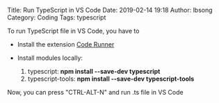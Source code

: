 Title: Run TypeScript in VS Code
Date: 2019-02-14 19:18
Author: lbsong
Category: Coding
Tags: typescript

To run TypeScript file in VS Code, you have to 

* Install the extension [Code Runner](https://marketplace.visualstudio.com/items?itemName=formulahendry.code-runner)
* Install modules locally:
  
    1. typescript: **npm install --save-dev typescript**
    2. typescript-tools: **npm install --save-dev typescript-tools**

Now, you can press "CTRL-ALT-N" and run .ts file in VS Code